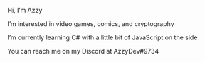 Hi, I’m Azzy

I’m interested in video games, comics, and cryptography

I’m currently learning C# with a little bit of JavaScript on the side

You can reach me on my Discord at AzzyDev#9734

<!---
A-z-z-y/A-z-z-y is a ✨ special ✨ repository because its `README.md` (this file) appears on your GitHub profile.
You can click the Preview link to take a look at your changes.
--->
